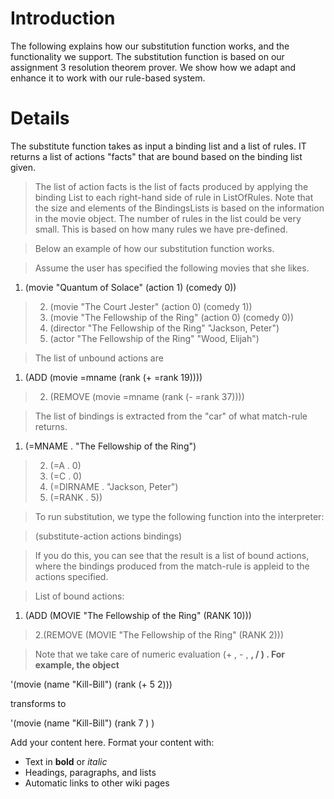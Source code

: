 # Introduction #

The following explains how our substitution function works, and the functionality we support.  The substitution function is based on our assignment 3 resolution theorem prover. We show how  we  adapt and enhance it to work with our rule-based system.


# Details #



The  substitute function takes  as  input  a binding list and a list of rules. IT returns a list of actions "facts" that are bound based on the binding list given.
> The list of action facts  is the  list of facts produced by applying the  binding List  to each right-hand side of rule in ListOfRules. Note that the size and elements of the BindingsLists  is based on the information in the movie object. The number of rules in the list could be very small.  This is based  on how many rules we have pre-defined.

> Below an example of how our substitution  function works.



> Assume  the user has specified the following movies that she likes.


  1. (movie "Quantum of Solace" (action 1) (comedy 0))
> 2. (movie "The Court Jester" (action 0) (comedy 1))
> 3. (movie "The Fellowship of the Ring" (action 0) (comedy 0))
> 4. (director "The Fellowship of the Ring" "Jackson, Peter")
> 5. (actor "The Fellowship of the Ring" "Wood, Elijah")


> The list of unbound actions are


  1. (ADD (movie =mname (rank (+ =rank 19))))
> 2. (REMOVE (movie =mname (rank (- =rank 37))))

> The list of bindings is extracted from  the "car" of what match-rule returns.

  1. (=MNAME . "The Fellowship of the Ring")
> 2. (=A . 0)
> 3. (=C . 0)
> 4. (=DIRNAME . "Jackson, Peter")
> 5. (=RANK . 5))


> To run substitution, we  type  the following function into the interpreter:

> (substitute-action actions bindings)


> If you do this,  you can see that  the  result is a list of  bound actions,  where the bindings produced from the match-rule is appleid to the actions  specified.


> List of bound actions:

  1. (ADD (MOVIE "The Fellowship of the Ring" (RANK 10)))
> 2.(REMOVE (MOVIE "The Fellowship of the Ring" (RANK 2)))




> Note that we take care of numeric evaluation  (+ , - , **, / ) . For example, the object**

'(movie (name "Kill-Bill") (rank (+ 5 2)))

transforms to

'(movie (name "Kill-Bill") (rank 7 )   )




Add your content here.  Format your content with:
  * Text in **bold** or _italic_
  * Headings, paragraphs, and lists
  * Automatic links to other wiki pages